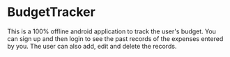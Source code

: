 # BudgetTracker
This is a 100% offline android application to track the user's budget. You can sign up and then login to see the past records of the expenses entered by you. The user can also add, edit and delete the records.
